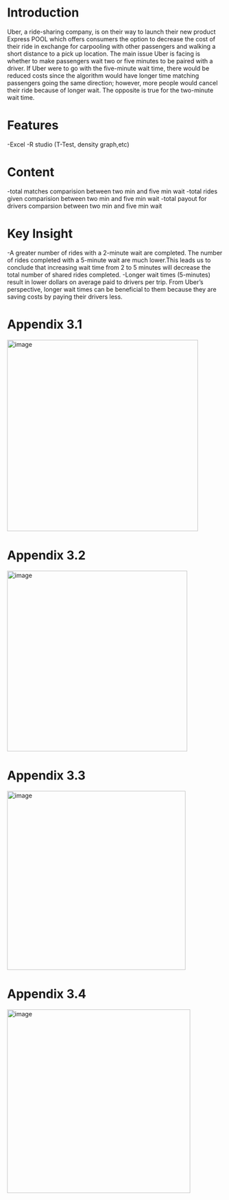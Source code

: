 # Introduction #
Uber, a ride-sharing company, is on their way to launch their new product Express POOL which offers consumers the option to decrease the cost of their ride in exchange for carpooling with other passengers and walking a short distance to a pick up location. The main issue Uber is facing is whether to make passengers wait two or five minutes to be paired with a driver. If Uber were to go with the five-minute wait time, there would be reduced costs since the algorithm would have longer time matching passengers going the same direction; however, more people would cancel their ride because of longer wait. The opposite is true for the two-minute wait time.


# Features #
-Excel 
-R studio (T-Test, density graph,etc)


# Content #
-total matches comparision between two min and five min wait
-total rides given comparision between two min and five min wait
-total payout for drivers comparsion between two min and five min wait



# Key Insight #
-A greater number of rides with a 2-minute wait are completed. The number of rides completed with a 5-minute wait are much lower.This leads us to conclude that increasing wait time from 2 to 5 minutes will decrease the total number of shared rides completed.
-Longer wait times (5-minutes) result in lower dollars on average paid to drivers per trip. From Uber’s perspective, longer wait times can be beneficial to them because they are saving costs by paying their drivers less.

# Appendix 3.1 #
<img width="445" alt="image" src="https://user-images.githubusercontent.com/118651010/203314134-90f729c0-4a9e-41ff-bd2c-e3b7bfa40da1.png">

# Appendix 3.2 #
<img width="420" alt="image" src="https://user-images.githubusercontent.com/118651010/203314571-7e323d82-ff27-472e-9980-4c821e3f416d.png">

# Appendix 3.3 #
<img width="416" alt="image" src="https://user-images.githubusercontent.com/118651010/203314652-1e40d118-0877-4534-a54e-995a45621067.png">

# Appendix 3.4 #
<img width="427" alt="image" src="https://user-images.githubusercontent.com/118651010/203314731-0d85a0de-6bfc-4aad-b161-cd061e5439e8.png">

